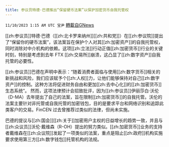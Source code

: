 ```yaml
---
title: 参议员特德·巴德推出“保留硬币法案”以保护加密货币自我托管权
---
```

`11/10/2023 1:15 AM UTC 宝尹` [轉載自GNews](https://gnews.org/articles/1952791)

[[zh:参议员]]特德·巴德（[[zh:北卡罗来纳州]][[zh:共和党]]）在[[zh:参议院]]提出了“保留你的硬币法案”，该法案旨在保护个人对其[[zh:加密资产]]的自我托管权，同时消除对中介机构的依赖。这项[[zh:立法]]行动正值[[zh:加密货币]]行业的关键时刻，特别是考虑到去年 FTX [[zh:交易所]]崩溃，这凸显了[[zh:数字资产]]自我托管的必要性。

[[zh:参议员]]巴德在声明中表示：“随着消费者面临与使用[[zh:数字货币]]相关的新挑战和风险，我们应该赋予个[[zh:人权]]力，让他们能够保持对自己[[zh:数字资产]]的控制。这种方法将促进财务自由和更加[[zh:去中心化]]的[[zh:加密货币]]生态系统”。
然而，这项法律预计会招致批评，因为[[zh:参议员]]伊丽莎白·沃伦（D-MA）去年提出了自己的法案，旨在限制[[zh:加密货币]]的自我托管。沃伦的法案主要针对非托管或自我托管的加密钱包，目的是要求平台和网络识别和追踪此类客户的交易。FinCEN 过去曾推荐过类似的法律，但尚未实施。

巴德的提议与[[zh:国会]][[zh:关于]]加密用户主权的日益增长的趋势一致，并且与[[zh:众议员]]沃伦·戴维森（R-OH）提出的努力类似。[[zh:加密货币]]业务的支持者戴维森在[[zh:众议院]]发起了一项类似的法案，重点是阻止[[zh:政府]]机构实施要求使用第三方[[zh:数字钱包]]托管机构的法规。


